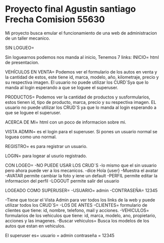 # Proyecto final Agustin santiago Frecha Comision 55630
Mi proyecto busca emular el funcionamiento de una web de administracion de un taller mecanico.

SIN LOGUEO=

Sin loguearnos podemos nos manda al inicio, Tenemos 7 links:
INICIO= html de presentacion.

VEHÍCULOS EN VENTA= Podemos ver el formulario de los autos en venta y la cantidad de estos, este tiene id, marca, modelo, año, kilometraje, precio y su respectiva imagen. El usuario no puede utilizar los CURD´Sya que lo manda al login esperando a que se loguee el superuser.

PRODUCTOS= Podemos ver la cantidad de productos y susformularios, estos tienen id, tipo de producto, marca, precio y su respectiva imagen. EL usuario no puede utilizar los CRUD´S ya que lo manda al login esperando a que se loguee el superuser.

ACERCA DE MI= html con un poco de informacion sobre mi.

VISTA ADMIN= es el login para el superuser. Si pones un usuario normal se loguea como uno normal.

REGISTRO= es para registrar un usuario.

LOGIN= para logear al usurio registrado.

CON LOGEO=
-NO PUEDE USAR LOS CRUD´S
-lo mismo que el sin usuario pero ahora puede ver a los mecanicos.
-dice Hola {user}
-Muestra el avatar
-AVATAR permite cambiar la foto y iene un default
-PERFIL permite editar la informacion del perfil
-LOGOUT permite salir del usuario

LOGEADO COMO SUPERUSER=
-USUARIO=  admin 
-CONTRASEÑA= 12345

-Tiene que tocar el Vista Admin para ver todos los links de la web y puede utilizar todos los CRUD´S=
-LOS DE ANTES
-CLIENTES= formulario de clientes que tiene: id, nombre, telefono, mail y acciones.
-VEHICULOS= formularios de los vehiculos que tiene: id, marca, modelo, ano, propietario, acciones y las imagenes.
-Buscar vehiculos= Busca los modelos de los autos que estan en vehiculos.

El superuser es=
usuario = admin
contraseña = 12345
